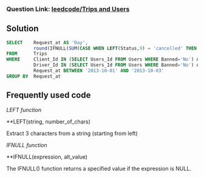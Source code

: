 ### Question Link: [leedcode/Trips and Users](https://leetcode.com/problems/trips-and-users/)

## Solution
```sql
SELECT    Request_at AS 'Day',
          round(IFNULL(SUM(CASE WHEN LEFT(Status,9) = 'cancelled' THEN 1 ELSE 0 END)/COUNT(*),0),2) AS 'Cancellation Rate'
FROM      Trips
WHERE     Client_Id IN (SELECT Users_Id FROM Users WHERE Banned='No') AND
          Driver_Id IN (SELECT Users_Id FROM Users WHERE Banned='No') AND
          Request_at BETWEEN '2013-10-01' AND '2013-10-03'
GROUP BY  Request_at
```

## Frequently used code


_LEFT function_

**LEFT(string, number_of_chars) 

Extract 3 characters from a string (starting from left)

_IFNULL function_

**IFNULL(expression, alt_value)

The IFNULL() function returns a specified value if the expression is NULL.
